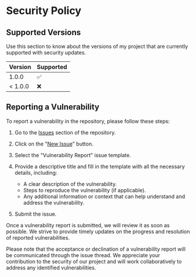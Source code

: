 # Security Policy

## Supported Versions

Use this section to know about the versions of my project that are currently supported with security updates.

| Version | Supported          |
| ------- | ------------------ |
|   1.0.0  | :white_check_mark: |
| < 1.0.0  | :x:                |

## Reporting a Vulnerability

To report a vulnerability in the repository, please follow these steps:

1. Go to the [Issues](https://github.com/IshaaqDaahir/StudyCompAPI/issues) section of the repository.

2. Click on the "[New Issue](https://github.com/IshaaqDaahir/StudyCompAPI/issues/new)" button.

3. Select the "Vulnerability Report" issue template.

4. Provide a descriptive title and fill in the template with all the necessary details, including:

   - A clear description of the vulnerability.
   - Steps to reproduce the vulnerability (if applicable).
   - Any additional information or context that can help understand and address the vulnerability.

5. Submit the issue.

Once a vulnerability report is submitted, we will review it as soon as possible. We strive to provide timely updates on the progress and resolution of reported vulnerabilities.

Please note that the acceptance or declination of a vulnerability report will be communicated through the issue thread. We appreciate your contribution to the security of our project and will work collaboratively to address any identified vulnerabilities.
